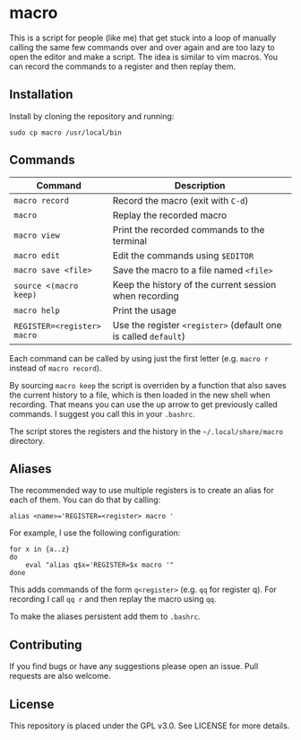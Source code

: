 # macro
This is a script for people (like me) that get stuck into a loop of manually calling the same few commands over and over again and are too lazy to open the editor and make a script. The idea is similar to vim macros. You can record the commands to a register and then replay them.

## Installation

Install by cloning the repository and running:

```
sudo cp macro /usr/local/bin
```

## Commands

| Command                        | Description                                                            |
| -----------------------------  | ---------------------------------------------------------------------- |
|```macro record```              | Record the macro (exit with ```C-d```)                                 |
|```macro```                     | Replay the recorded macro                                              |
|```macro view```                | Print the recorded commands to the terminal                            |
|```macro edit```                | Edit the commands using ```$EDITOR```                                  |
|```macro save <file>```         | Save the macro to a file named ```<file>```                            |
|```source <(macro keep)```      | Keep the history of the current session when recording                 |
|```macro help```                | Print the usage                                                        |
|```REGISTER=<register> macro``` | Use the register ```<register>``` (default one is called ```default```)|

Each command can be called by using just the first letter (e.g. ```macro r``` instead of ```macro record```).

By sourcing ```macro keep``` the script is overriden by a function that also saves the current history to a file, which is then loaded in the new shell when recording. That means you can use the up arrow to get previously called commands. I suggest you call this in your ```.bashrc```.

The script stores the registers and the history in the ```~/.local/share/macro``` directory.

## Aliases

The recommended way to use multiple registers is to create an alias for each of them. You can do that by calling:
```
alias <name>='REGISTER=<register> macro '
```

For example, I use the following configuration:
```
for x in {a..z}
do
    eval "alias q$x='REGISTER=$x macro '"
done
```
This adds commands of the form ```q<register>``` (e.g. ```qq``` for register q). For recording I call ```qq r``` and then replay the macro using ```qq```.

To make the aliases persistent add them to ```.bashrc```.

## Contributing
If you find bugs or have any suggestions please open an issue. Pull requests are also welcome.

## License
This repository is placed under the GPL v3.0. See LICENSE for more details.
